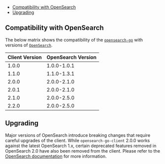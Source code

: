 - [Compatibility with OpenSearch](#compatibility-with-opensearch)
- [Upgrading](#upgrading)

## Compatibility with OpenSearch

The below matrix shows the compatibility of the [`opensearch-go`](https://pkg.go.dev/github.com/opensearch-project/opensearch-go) with versions of [`OpenSearch`](https://opensearch.org/downloads.html#opensearch).

| Client Version | OpenSearch Version |
| --- | --- |
| 1.0.0 | 1.0.0-1.0.1 |
| 1.1.0 | 1.1.0-1.3.1 |
| 2.0.0 | 2.0.0-2.1.0 |
| 2.0.1 | 2.0.0-2.1.0 |
| 2.1.0 | 2.0.0-2.5.0 |
| 2.2.0 | 2.0.0-2.5.0 |

## Upgrading

Major versions of OpenSearch introduce breaking changes that require careful upgrades of the client. While `opensearch-go-client` 2.0.0 works against the latest OpenSearch 1.x, certain deprecated features removed in OpenSearch 2.0 have also been removed from the client. Please refer to the [OpenSearch documentation](https://opensearch.org/docs/latest/clients/index/) for more information.